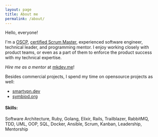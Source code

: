```yaml
---
layout: page
title: About me
permalink: /about/
---
```


Hello, everyone!

I'm a [OSCP](https://www.credly.com/badges/924302ad-99cf-4aaf-9d68-a317c4444f96/public_url), [certified Scrum Master](https://www.scrumalliance.org/community/profile/smekhonosh), experienced software engineer, technical leader, and programming mentor.
I enjoy working closely with product teams, or even as a part of them to enforce the product success with my technical expertise.

*Hire me as a mentor* at [mkdev.me](https://mkdev.me/en/mentors/Mehonoshin)!

Besides commercial projects, I spend my time on opensource projects as well:

<ul>
	<li>
		<a target="_blank" href="https://smartvpn.dev">smartvpn.dev</a>
	</li>
	<li>
		<a target="_blank" href="https://www.symbiod.org">symbiod.org</a>
	</li>
</ul>

#### Skills:
Software Architecture, Ruby, Golang, Elixir, Rails, Trailblazer, RabbitMQ, TDD, UML, OOP, SQL, Docker, Ansible,
Scrum, Kanban, Leadership, Mentorship

